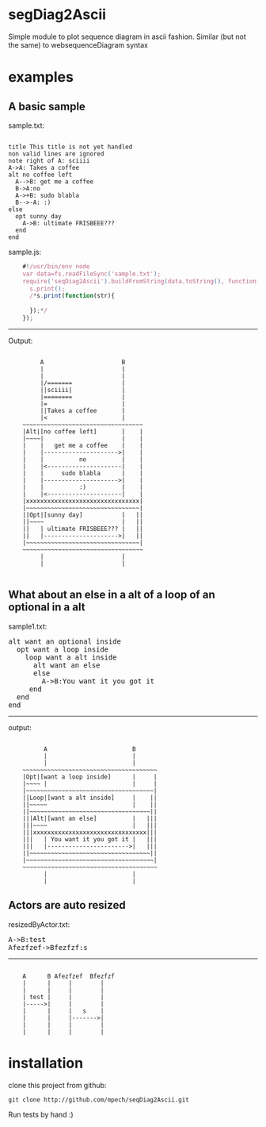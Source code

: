 segDiag2Ascii
========

Simple module to plot sequence diagram in ascii fashion.
Similar (but not the same) to websequenceDiagram syntax

examples
========

A basic sample
-------------------------------------------------
sample.txt:
<pre><code>
title This title is not yet handled
non valid lines are ignored
note right of A: sciiii
A->A: Takes a coffee
alt no coffee left
  A-->B: get me a coffee
  B->A:no
  A->+B: sudo blabla
  B-->-A: :)
else
  opt sunny day
    A->B: ultimate FRISBEEE???
  end
end
</code></pre>

sample.js:

````javascript
    #!/usr/bin/env node
    var data=fs.readFileSync('sample.txt');
    require('seqDiag2Ascii').buildFromString(data.toString(), function(){
      s.print();
      /*s.print(function(str){
      
      });*/
    });
````

***
Output:
<pre><code>
         A                      B     
         |                      |     
         |                      |     
         |/=======              |     
         ||sciiii|              |     
         |========              |     
         |=                     |     
         ||Takes a coffee       |     
         |<                     |     
    ~~~~~~~~~~~~~~~~~~~~~~~~~~~~~~~~~~
    |Alt|[no coffee left]       |    |
    |~~~~|                      |    |
    |    |   get me a coffee    |    |
    |    |--------------------->|    |
    |    |          no          |    |
    |    |<---------------------|    |
    |    |     sudo blabla      |    |
    |    |--------------------->|    |
    |    |          :)          |    |
    |    |<---------------------|    |
    |xxxxxxxxxxxxxxxxxxxxxxxxxxxxxxxx|
    |~~~~~~~~~~~~~~~~~~~~~~~~~~~~~~~~|
    ||Opt|[sunny day]           |   ||
    ||~~~~                      |   ||
    ||   | ultimate FRISBEEE??? |   ||
    ||   |--------------------->|   ||
    |~~~~~~~~~~~~~~~~~~~~~~~~~~~~~~~~|
    ~~~~~~~~~~~~~~~~~~~~~~~~~~~~~~~~~~
         |                      |     
         |                      | 

</pre></code>

What about an else in a alt of a loop of an optional in a alt
-------------------------------------------------------------
 
sample1.txt:
<pre>
alt want an optional inside
  opt want a loop inside
    loop want a alt inside
      alt want an else
      else
        A->B:You want it you got it
     end
  end
end
</pre>

***
output:
<pre><code>
          A                        B      
          |                        |      
          |                        |      
    ~~~~~~~~~~~~~~~~~~~~~~~~~~~~~~~~~~~~~~
    |Opt|[want a loop inside]      |     |
    |~~~~ |                        |     |
    |~~~~~~~~~~~~~~~~~~~~~~~~~~~~~~~~~~~~|
    ||Loop|[want a alt inside]     |    ||
    ||~~~~~                        |    ||
    ||~~~~~~~~~~~~~~~~~~~~~~~~~~~~~~~~~~||
    |||Alt|[want an else]          |   |||
    |||~~~~                        |   |||
    |||xxxxxxxxxxxxxxxxxxxxxxxxxxxxxxxx|||
    |||   | You want it you got it |   |||
    |||   |----------------------->|   |||
    ||~~~~~~~~~~~~~~~~~~~~~~~~~~~~~~~~~~||
    |~~~~~~~~~~~~~~~~~~~~~~~~~~~~~~~~~~~~|
    ~~~~~~~~~~~~~~~~~~~~~~~~~~~~~~~~~~~~~~
          |                        |      
          |                        |      
</code></pre>

Actors are auto resized
-----------------------
 
resizedByActor.txt:

<pre>
A->B:test
Afezfzef->Bfezfzf:s
</pre>

***
<pre><code>
    A      B Afezfzef  Bfezfzf 
    |      |     |        |    
    |      |     |        |    
    | test |     |        |    
    |----->|     |        |    
    |      |     |   s    |    
    |      |     |------->|    
    |      |     |        |    
    |      |     |        |    
</code></pre>

installation
============
clone this project from github:

    git clone http://github.com/mpech/seqDiag2Ascii.git

Run tests by hand :)


